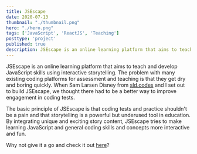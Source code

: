 ```yaml
---
title: JSEscape
date: 2020-07-13
thumbnail: "./thumbnail.png"
hero: "./hero.png"
tags: ['JavaScript', 'ReactJS', 'Teaching']
posttype: 'project'
published: true
description: JSEscape is an online learning platform that aims to teach and develop Javascript skills using interactive storytelling.
---
```


JSEscape is an online learning platform that aims to teach and develop JavaScript skills using interactive storytelling. The problem with many existing coding platforms for assessment and teaching is that they get dry and boring quickly. When Sam Larsen Disney from [sld.codes](https://sld.codes) and I set out to build JSEscape, we thought there had to be a better way to improve engagement in coding tests.

The basic principle of JSEscape is that coding tests and practice shouldn't be a pain and that storytelling is a powerful but underused tool in education. By integrating unique and exciting story content, JSEscape tries to make learning JavaScript and general coding skills and concepts more interactive and fun.

Why not give it a go and check it out [here](https://jsescape.app)?
